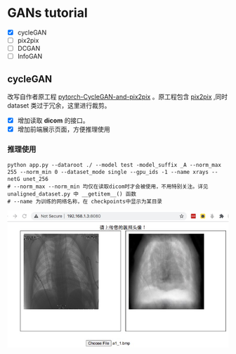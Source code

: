 # GANs tutorial
- [x] cycleGAN
- [ ] pix2pix
- [ ] DCGAN
- [ ] InfoGAN

## cycleGAN

 改写自作者原工程 [pytorch-CycleGAN-and-pix2pix](https://github.com/junyanz/pytorch-CycleGAN-and-pix2pix) 。原工程包含 [pix2pix](https://arxiv.org/pdf/1611.07004.pdf) ,同时 dataset 类过于冗余，这里进行裁剪。

- [x] 增加读取 **dicom** 的接口。
- [x] 增加前端展示页面，方便推理使用

###  推理使用
```
python app.py --dataroot ./ --model test -model_suffix _A --norm_max 255 --norm_min 0 --dataset_mode single --gpu_ids -1 --name xrays --netG unet_256
# --norm_max --norm_min 均仅在读取dicom时才会被使用，不用特别关注。详见 unaligned_dataset.py 中 __getitem__() 函数
# --name 为训练的网络名称，在 checkpoints中显示为某目录
```

![](https://raw.githubusercontent.com/anxingle/GANs_tutorial/main/imgs/infer.jpg)


